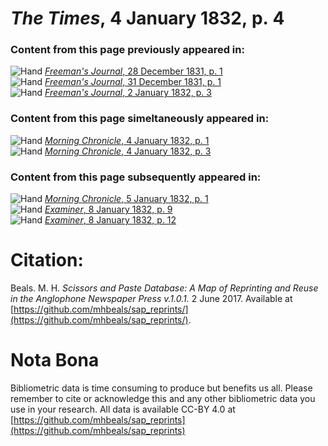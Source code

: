 # *The Times*, 4 January 1832, p. 4  
  
### Content from this page previously appeared in:  
![Hand](http://scissorsandpaste.net/wp-content/uploads/2017/06/smallhandpointer.png) [*Freeman's Journal*, 28 December 1831, p. 1](https://mhbeals.github.io/sap_html/Freeman's-Journal/Freeman's-Journal-28-December-1831-p-1)  
![Hand](http://scissorsandpaste.net/wp-content/uploads/2017/06/smallhandpointer.png) [*Freeman's Journal*, 31 December 1831, p. 1](https://mhbeals.github.io/sap_html/Freeman's-Journal/Freeman's-Journal-31-December-1831-p-1)  
![Hand](http://scissorsandpaste.net/wp-content/uploads/2017/06/smallhandpointer.png) [*Freeman's Journal*, 2 January 1832, p. 3](https://mhbeals.github.io/sap_html/Freeman's-Journal/Freeman's-Journal-2-January-1832-p-3)  
  
### Content from this page simeltaneously appeared in:  
![Hand](http://scissorsandpaste.net/wp-content/uploads/2017/06/smallhandpointer.png) [*Morning Chronicle*, 4 January 1832, p. 1](https://mhbeals.github.io/sap_html/Morning-Chronicle/Morning-Chronicle-4-January-1832-p-1)  
![Hand](http://scissorsandpaste.net/wp-content/uploads/2017/06/smallhandpointer.png) [*Morning Chronicle*, 4 January 1832, p. 3](https://mhbeals.github.io/sap_html/Morning-Chronicle/Morning-Chronicle-4-January-1832-p-3)  
  
### Content from this page subsequently appeared in:  
![Hand](http://scissorsandpaste.net/wp-content/uploads/2017/06/smallhandpointer.png) [*Morning Chronicle*, 5 January 1832, p. 1](https://mhbeals.github.io/sap_html/Morning-Chronicle/Morning-Chronicle-5-January-1832-p-1)  
![Hand](http://scissorsandpaste.net/wp-content/uploads/2017/06/smallhandpointer.png) [*Examiner*, 8 January 1832, p. 9](https://mhbeals.github.io/sap_html/Examiner/Examiner-8-January-1832-p-9)  
![Hand](http://scissorsandpaste.net/wp-content/uploads/2017/06/smallhandpointer.png) [*Examiner*, 8 January 1832, p. 12](https://mhbeals.github.io/sap_html/Examiner/Examiner-8-January-1832-p-12)  


# Citation: 

Beals. M. H. *Scissors and Paste Database: A Map of Reprinting and Reuse in the Anglophone Newspaper Press v.1.0.1.* 2 June 2017. Available at [https://github.com/mhbeals/sap_reprints/](https://github.com/mhbeals/sap_reprints/). 

# Nota Bona

Bibliometric data is time consuming to produce but benefits us all. Please remember to cite or acknowledge this and any other bibliometric data you use in your research. All data is available CC-BY 4.0 at [https://github.com/mhbeals/sap_reprints](https://github.com/mhbeals/sap_reprints)